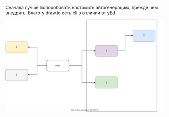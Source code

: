 Сначала лучше попоробовать настроить автогенерацию, прежде чем внедрять.
Благо у draw.io есть cli в отличии от yEd

![](./roadmap_EN.drawio.svg)